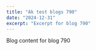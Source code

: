 ```yaml
---
title: "Ak test blogs 790"
date: "2024-12-31"
excerpt: "Excerpt for blog 790"
---
```


Blog content for blog 790